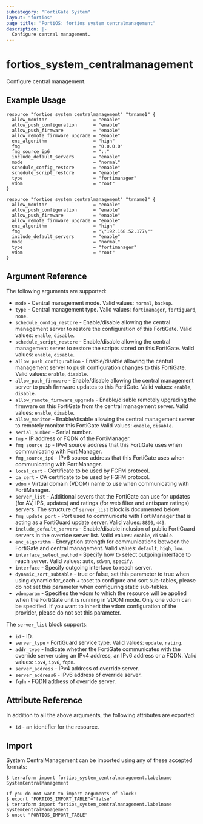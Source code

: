 ```yaml
---
subcategory: "FortiGate System"
layout: "fortios"
page_title: "FortiOS: fortios_system_centralmanagement"
description: |-
  Configure central management.
---
```


# fortios_system_centralmanagement
Configure central management.

## Example Usage

```hcl
resource "fortios_system_centralmanagement" "trname1" {
  allow_monitor                 = "enable"
  allow_push_configuration      = "enable"
  allow_push_firmware           = "enable"
  allow_remote_firmware_upgrade = "enable"
  enc_algorithm                 = "high"
  fmg                           = "0.0.0.0"
  fmg_source_ip6                = "::"
  include_default_servers       = "enable"
  mode                          = "normal"
  schedule_config_restore       = "enable"
  schedule_script_restore       = "enable"
  type                          = "fortimanager"
  vdom                          = "root"
}

resource "fortios_system_centralmanagement" "trname2" {
  allow_monitor                 = "enable"
  allow_push_configuration      = "enable"
  allow_push_firmware           = "enable"
  allow_remote_firmware_upgrade = "enable"
  enc_algorithm                 = "high"
  fmg                           = "\"192.168.52.177\""
  include_default_servers       = "enable"
  mode                          = "normal"
  type                          = "fortimanager"
  vdom                          = "root"
}

```

## Argument Reference

The following arguments are supported:

* `mode` - Central management mode. Valid values: `normal`, `backup`.
* `type` - Central management type. Valid values: `fortimanager`, `fortiguard`, `none`.
* `schedule_config_restore` - Enable/disable allowing the central management server to restore the configuration of this FortiGate. Valid values: `enable`, `disable`.
* `schedule_script_restore` - Enable/disable allowing the central management server to restore the scripts stored on this FortiGate. Valid values: `enable`, `disable`.
* `allow_push_configuration` - Enable/disable allowing the central management server to push configuration changes to this FortiGate. Valid values: `enable`, `disable`.
* `allow_push_firmware` - Enable/disable allowing the central management server to push firmware updates to this FortiGate. Valid values: `enable`, `disable`.
* `allow_remote_firmware_upgrade` - Enable/disable remotely upgrading the firmware on this FortiGate from the central management server. Valid values: `enable`, `disable`.
* `allow_monitor` - Enable/disable allowing the central management server to remotely monitor this FortiGate Valid values: `enable`, `disable`.
* `serial_number` - Serial number.
* `fmg` - IP address or FQDN of the FortiManager.
* `fmg_source_ip` - IPv4 source address that this FortiGate uses when communicating with FortiManager.
* `fmg_source_ip6` - IPv6 source address that this FortiGate uses when communicating with FortiManager.
* `local_cert` - Certificate to be used by FGFM protocol.
* `ca_cert` - CA certificate to be used by FGFM protocol.
* `vdom` - Virtual domain (VDOM) name to use when communicating with FortiManager.
* `server_list` - Additional severs that the FortiGate can use for updates (for AV, IPS, updates) and ratings (for web filter and antispam ratings) servers. The structure of `server_list` block is documented below.
* `fmg_update_port` - Port used to communicate with FortiManager that is acting as a FortiGuard update server. Valid values: `8890`, `443`.
* `include_default_servers` - Enable/disable inclusion of public FortiGuard servers in the override server list. Valid values: `enable`, `disable`.
* `enc_algorithm` - Encryption strength for communications between the FortiGate and central management. Valid values: `default`, `high`, `low`.
* `interface_select_method` - Specify how to select outgoing interface to reach server. Valid values: `auto`, `sdwan`, `specify`.
* `interface` - Specify outgoing interface to reach server.
* `dynamic_sort_subtable` - true or false, set this parameter to true when using dynamic for_each + toset to configure and sort sub-tables, please do not set this parameter when configuring static sub-tables.
* `vdomparam` - Specifies the vdom to which the resource will be applied when the FortiGate unit is running in VDOM mode. Only one vdom can be specified. If you want to inherit the vdom configuration of the provider, please do not set this parameter.

The `server_list` block supports:

* `id` - ID.
* `server_type` - FortiGuard service type. Valid values: `update`, `rating`.
* `addr_type` - Indicate whether the FortiGate communicates with the override server using an IPv4 address, an IPv6 address or a FQDN. Valid values: `ipv4`, `ipv6`, `fqdn`.
* `server_address` - IPv4 address of override server.
* `server_address6` - IPv6 address of override server.
* `fqdn` - FQDN address of override server.


## Attribute Reference

In addition to all the above arguments, the following attributes are exported:
* `id` - an identifier for the resource.

## Import

System CentralManagement can be imported using any of these accepted formats:
```
$ terraform import fortios_system_centralmanagement.labelname SystemCentralManagement

If you do not want to import arguments of block:
$ export "FORTIOS_IMPORT_TABLE"="false"
$ terraform import fortios_system_centralmanagement.labelname SystemCentralManagement
$ unset "FORTIOS_IMPORT_TABLE"
```
